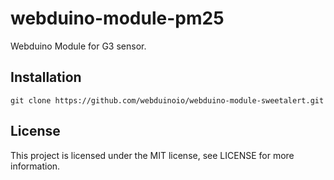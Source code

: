 # webduino-module-pm25

Webduino Module for G3 sensor.

## Installation

```
git clone https://github.com/webduinoio/webduino-module-sweetalert.git
```

## License

This project is licensed under the MIT license, see LICENSE for more information.
